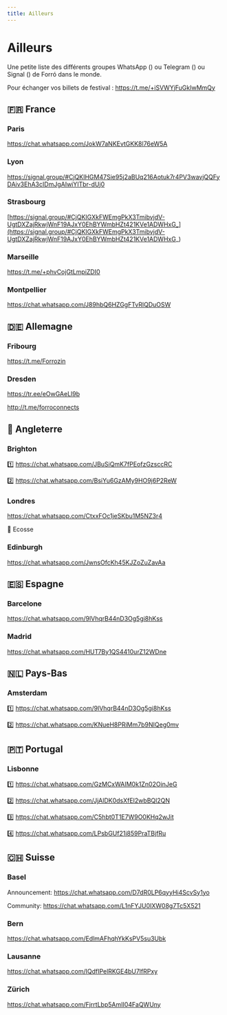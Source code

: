 ```yaml
---
title: Ailleurs
---
```


# Ailleurs

Une petite liste des différents groupes WhatsApp (<i class="fab fa-whatsapp" style="color: #25D366"></i>) ou Telegram (<i class="fab fa-telegram" style="color: #24A1DE"></i>) ou Signal (<i class="fab fa-signal-messenger" style="color: #3A76F0"></i>) de Forró dans le monde.

Pour échanger vos billets de festival :
<i class="fab fa-telegram" style="color: #24A1DE"></i> https://t.me/+iSVWYjFuGkIwMmQy

## 🇫🇷 France 

### Paris

<i class="fab fa-whatsapp" style="color: #25D366"></i> https://chat.whatsapp.com/JokW7aNKEvtGKK8l76eW5A

### Lyon 

<i class="fab fa-signal-messenger" style="color: #3A76F0"></i> https://signal.group/#CjQKIHGM47Sie95j2aBUq216Aotuk7r4PV3wavjQQFyDAiv3EhA3cIDmJgAIwiYITbr-dUj0

### Strasbourg

<i class="fab fa-signal-messenger" style="color: #3A76F0"></i> [https://signal.group/#CjQKIGXkFWEmgPkX3TmibvjdV-UgtDXZajRkwjWnF19AJxY0EhBYWmbHZt421KVe1ADWHxG_](https://signal.group/#CjQKIGXkFWEmgPkX3TmibvjdV-UgtDXZajRkwjWnF19AJxY0EhBYWmbHZt421KVe1ADWHxG_)

### Marseille

<i class="fab fa-telegram" style="color: #24A1DE"></i> https://t.me/+phvCojGtLmpiZDI0

### Montpellier

<i class="fab fa-whatsapp" style="color: #25D366"></i> https://chat.whatsapp.com/J89hbQ6HZGgFTvRlQDuOSW

## 🇩🇪 Allemagne

### Fribourg

<i class="fab fa-telegram" style="color: #24A1DE"></i> https://t.me/Forrozin

### Dresden

<i class="fab fa-whatsapp" style="color: #25D366"></i> https://tr.ee/eOwGAeLl9b

<i class="fab fa-telegram" style="color: #24A1DE"></i> http://t.me/forroconnects

## 🏴󠁧󠁢󠁥󠁮󠁧󠁿 Angleterre 

### Brighton

1️⃣ <i class="fab fa-whatsapp" style="color: #25D366"></i> https://chat.whatsapp.com/JBuSiQmK7fPEofzGzsccRC

2️⃣ <i class="fab fa-whatsapp" style="color: #25D366"></i> https://chat.whatsapp.com/BsiYu6GzAMy9HO9j6P2ReW

### Londres

<i class="fab fa-whatsapp" style="color: #25D366"></i> https://chat.whatsapp.com/CtxxFOc1jeSKbu1M5NZ3r4

🏴󠁧󠁢󠁳󠁣󠁴󠁿 Ecosse 

### Edinburgh 

<i class="fab fa-whatsapp" style="color: #25D366"></i> https://chat.whatsapp.com/JwnsOfcKh45KJZoZuZavAa

## 🇪🇸 Espagne 

### Barcelone

<i class="fab fa-whatsapp" style="color: #25D366"></i> https://chat.whatsapp.com/9lVhqrB44nD3Og5gi8hKss

### Madrid

<i class="fab fa-whatsapp" style="color: #25D366"></i> https://chat.whatsapp.com/HUT7By1QS4410urZ12WDne


## 🇳🇱 Pays-Bas 

### Amsterdam

1️⃣ <i class="fab fa-whatsapp" style="color: #25D366"></i> https://chat.whatsapp.com/9lVhqrB44nD3Og5gi8hKss

2️⃣ <i class="fab fa-whatsapp" style="color: #25D366"></i> https://chat.whatsapp.com/KNueH8PRiMm7b9NIQeg0mv


## 🇵🇹 Portugal

### Lisbonne

1️⃣ <i class="fab fa-whatsapp" style="color: #25D366"></i> https://chat.whatsapp.com/GzMCxWAIM0k1Zn02OinJeG

2️⃣ <i class="fab fa-whatsapp" style="color: #25D366"></i> https://chat.whatsapp.com/JjAlDK0dsXfEI2wbBQl2QN

3️⃣ <i class="fab fa-whatsapp" style="color: #25D366"></i> https://chat.whatsapp.com/C5hbt0T1E7W9O0KHq2wJit

4️⃣ <i class="fab fa-whatsapp" style="color: #25D366"></i> https://chat.whatsapp.com/LPsbGUf21i859PraTBjfRu

## 🇨🇭 Suisse 

### Basel

<i class="fab fa-whatsapp" style="color: #25D366"></i> Announcement: https://chat.whatsapp.com/D7dR0LP6qyyHi4ScvSy1yo

<i class="fab fa-whatsapp" style="color: #25D366"></i> Community: https://chat.whatsapp.com/L1nFYJU0IXW08g7Tc5X521

### Bern

<i class="fab fa-whatsapp" style="color: #25D366"></i> https://chat.whatsapp.com/EdlmAFhqhYkKsPV5su3Ubk

### Lausanne

<i class="fab fa-whatsapp" style="color: #25D366"></i> https://chat.whatsapp.com/IQdfIPelRKGE4bU7lfRPxy

### Zürich

<i class="fab fa-whatsapp" style="color: #25D366"></i> https://chat.whatsapp.com/FjrrtLbp5AmII04FaQWUny
